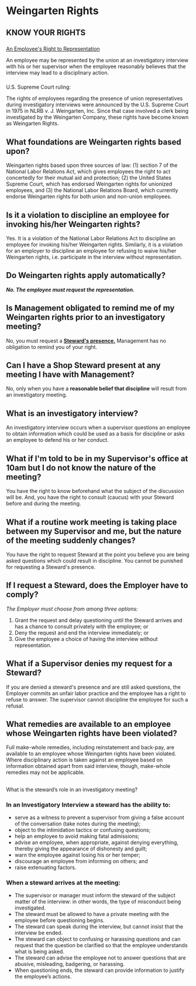 # Weingarten Rights

## KNOW YOUR RIGHTS

### [An Employee's Right to Representation](rights-of-employees-to-be-represented.md)

An employee may be represented by the union at an investigatory interview with his or her supervisor when the employee reasonably believes that the interview may lead to a disciplinary action.

### U.S. Supreme Court ruling:

The rights of employees regarding the presence of union representatives during investigatory interviews were announced by the U.S. Supreme Court in 1975 in NLRB v. J. Weingarten, Inc. Since that case involved a clerk being investigated by the Weingarten Company, these rights have become known as Weingarten Rights.

## What foundations are Weingarten rights based upon?

Weingarten rights based upon three sources of law: \(1\) section 7 of the National Labor Relations Act, which gives employees the right to act concertedly for their mutual aid and protection; \(2\) the United States Supreme Court, which has endorsed Weingarten rights for unionized employees, and \(3\) the National Labor Relations Board, which currently endorse Weingarten rights for both union and non-union employees.

## Is it a violation to discipline an employee for invoking his/her Weingarten rights? 

Yes.  It is a violation of the National Labor Relations Act to discipline an employee for invoking his/her Weingarten rights.  Similarly, it is a violation for an employer to discipline an employee for refusing to waive his/her Weingarten rights, i.e. participate in the interview without representation.

## Do Weingarten rights apply automatically?  

_**No.  The employee must request the representation.**_ 

## Is Management obligated to remind me of my Weingarten rights prior to an investigatory meeting?

No, you must request a [**Steward's presence.**](stewards-rights/investigatory-meetings/) Management has no obligation to remind you of your right. 

## Can I have a Shop Steward present at any meeting I have with Management?

No, only when you have a **reasonable belief that discipline** will result from an investigatory meeting. 

## What is an investigatory interview?

An investigatory interview occurs when a supervisor questions an employee to obtain information which could be used as a basis for discipline or asks an employee to defend his or her conduct. 

## What if I'm told to be in my Supervisor's office at 10am but I do not know the nature of the meeting?

You have the right to know beforehand what the subject of the discussion will be. And, you have the right to consult \(caucus\) with your Steward before and during the meeting.

## What if a routine work meeting is taking place between my Supervisor and me, but the nature of the meeting suddenly changes?

You have the right to request Steward at the point you believe you are being asked questions which could result in discipline. You cannot be punished for requesting a Steward's presence. 

## If I request a Steward, does the Employer have to comply?

_The Employer must choose from among three options:_

1. Grant the request and delay questioning until the Steward arrives and has a chance to consult privately with the employee; or
2. Deny the request and end the interview immediately; or
3. Give the employee a choice of having the interview without representation. 

## What if a Supervisor denies my request for a Steward?

If you are denied a steward's presence and are still asked questions, the Employer commits an unfair labor practice and the employee has a right to refuse to answer. The supervisor cannot discipline the employee for such a refusal.

## What remedies are available to an employee whose Weingarten rights have been violated?  

Full make-whole remedies, including reinstatement and back-pay, are available to an employee whose Weingarten rights have been violated.  Where disciplinary action is taken against an employee based on information obtained apart from said interview, though, make-whole remedies may not be applicable. 

## What is the steward’s role in an investigatory meeting?

### In an Investigatory Interview a steward has the ability to:

* serve as a witness to prevent a supervisor from giving a false account of the conversation \(take notes during the meeting\);
* object to the intimidation tactics or confusing questions;
* help an employee to avoid making fatal admissions;
* advise an employee, when appropriate, against denying everything, thereby giving the appearance of dishonesty and guilt;
* warn the employee against losing his or her temper;
* discourage an employee from informing on others; and
* raise extenuating factors.

### When a steward arrives at the meeting:

* The supervisor or manager must inform the steward of the subject matter of the interview: in other words, the type of misconduct being investigated.
* The steward must be allowed to have a private meeting with the employee before questioning begins.
* The steward can speak during the interview, but cannot insist that the interview be ended.
* The steward can object to confusing or harassing questions and can request that the question be clarified so that the employee understands what is being asked.
* The steward can advise the employee not to answer questions that are abusive, misleading, badgering, or harassing.
* When questioning ends, the steward can provide information to justify the employee’s actions.

